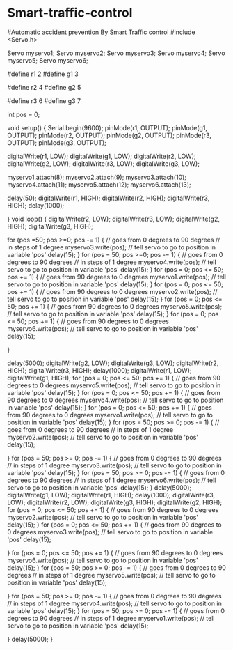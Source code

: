 # Smart-traffic-control
#Automatic accident prevention By Smart Traffic control
#include <Servo.h> 

Servo myservo1;
 Servo myservo2;
 Servo myservo3;
 Servo myservo4;
 Servo myservo5; 
Servo myservo6;

 #define r1 2
 #define g1 3 

#define r2 4
 #define g2 5

 #define r3 6
 #define g3 7

 int pos = 0;

 void setup()
 {
 Serial.begin(9600);
 pinMode(r1, OUTPUT); 
pinMode(g1, OUTPUT); 
pinMode(r2, OUTPUT); 
pinMode(g2, OUTPUT);
 pinMode(r3, OUTPUT); 
pinMode(g3, OUTPUT);

 digitalWrite(r1, LOW);
 digitalWrite(g1, LOW); 
digitalWrite(r2, LOW); 
digitalWrite(g2, LOW);
 digitalWrite(r3, LOW); 
digitalWrite(g3, LOW);

 myservo1.attach(8); 
myservo2.attach(9); 
myservo3.attach(10); 
myservo4.attach(11);
 myservo5.attach(12);
 myservo6.attach(13);

 delay(50); 
digitalWrite(r1, HIGH);
 digitalWrite(r2, HIGH);
 digitalWrite(r3, HIGH);
 delay(1000);

 } 
void loop()
 {
 digitalWrite(r2, LOW);
 digitalWrite(r3, LOW); 
digitalWrite(g2, HIGH); 
digitalWrite(g3, HIGH);

 for (pos =50; pos >=0; pos -= 1)
          { // goes from 0 degrees to 90 degrees
           // in steps of 1 degree
             myservo3.write(pos);                                                                 // tell servo to go to position in variable 'pos' 
                    delay(15);
 } 
for (pos = 50; pos >=0; pos -= 1)
           { // goes from 0 degrees to 90 degrees
            // in steps of 1 degree
              myservo4.write(pos);                                                                 // tell servo to go to position in variable 'pos'
                    delay(15); 
} 
for (pos = 0; pos <= 50; pos += 1)
            { // goes from 90 degrees to 0 degrees
                myservo1.write(pos);                                                              // tell servo to go to position in variable 'pos'
                    delay(15);
 }
 for (pos = 0; pos <= 50; pos += 1)
             { // goes from 90 degrees to 0 degrees
                myservo2.write(pos);                                                                 // tell servo to go to position in variable 'pos' 
                    delay(15);
 }
 for (pos = 0; pos <= 50; pos += 1)
              { // goes from 90 degrees to 0 degrees
                myservo5.write(pos);                                                                 // tell servo to go to position in variable 'pos'
                     delay(15);
 } 
for (pos = 0; pos <= 50; pos += 1)
                 { // goes from 90 degrees to 0 degrees
                  myservo6.write(pos);                                                                 // tell servo to go to position in variable 'pos'
 delay(15);

 }

 delay(5000);
 digitalWrite(g2, LOW); 
digitalWrite(g3, LOW);
 digitalWrite(r2, HIGH);
 digitalWrite(r3, HIGH); 
delay(1000); 
digitalWrite(r1, LOW);
 digitalWrite(g1, HIGH); 
for (pos = 0; pos <= 50; pos += 1)
        { // goes from 90 degrees to 0 degrees 
         myservo5.write(pos);                                                                  // tell servo to go to position in variable 'pos'
             delay(15);
 }
 for (pos = 0; pos <= 50; pos += 1)
          { // goes from 90 degrees to 0 degrees
          myservo4.write(pos);                                                                 // tell servo to go to position in variable 'pos'
            delay(15);
 }
 for (pos = 0; pos <= 50; pos += 1)
           { // goes from 90 degrees to 0 degrees
          myservo1.write(pos);                                                                  // tell servo to go to position in variable 'pos'
            delay(15);
 }
 for (pos = 50; pos >= 0; pos -= 1)
            { // goes from 0 degrees to 90 degrees
            // in steps of 1 degree
           myservo2.write(pos);                                                                    // tell servo to go to position in variable 'pos' 
            delay(15);
 
}
for (pos = 50; pos >= 0; pos -= 1)
            { // goes from 0 degrees to 90 degrees
             // in steps of 1 degree
            myservo3.write(pos);                                                                   // tell servo to go to position in variable 'pos' 
            delay(15);
 }
for (pos = 50; pos >= 0; pos -= 1)
            { // goes from 0 degrees to 90 degrees
            // in steps of 1 degree
          myservo6.write(pos);                                                                // tell servo to go to position in variable 'pos'
           delay(15);
 }
 delay(5000);
 digitalWrite(g1, LOW);
 digitalWrite(r1, HIGH); 
delay(1000); 
digitalWrite(r3, LOW);
 digitalWrite(r2, LOW); 
digitalWrite(g3, HIGH); 
digitalWrite(g2, HIGH);
 for (pos = 0; pos <= 50; pos += 1)
         { // goes from 90 degrees to 0 degrees
         myservo2.write(pos);                                                                  // tell servo to go to position in variable 'pos'
           delay(15);
 } 
for (pos = 0; pos <= 50; pos += 1)
            { // goes from 90 degrees to 0 degrees 
          myservo3.write(pos);                                                                // tell servo to go to position in variable 'pos'
 delay(15);
 
} 
for (pos = 0; pos <= 50; pos += 1)
              { // goes from 90 degrees to 0 degrees 
                 myservo6.write(pos);                                                               // tell servo to go to position in variable 'pos'
              delay(15);
 } 
for (pos = 50; pos >= 0; pos -= 1)
              { // goes from 0 degrees to 90 degrees 
            // in steps of 1 degree myservo5.write(pos);                              // tell servo to go to position in variable 'pos' 
               delay(15);
 
}
for (pos = 50; pos >= 0; pos -= 1)
         { // goes from 0 degrees to 90 degrees 
          // in steps of 1 degree myservo4.write(pos);                                 // tell servo to go to position in variable 'pos'
             delay(15); 
}
for (pos = 50; pos >= 0; pos -= 1)
          { // goes from 0 degrees to 90 degrees 
          // in steps of 1 degree 
          myservo1.write(pos);                                                                      // tell servo to go to position in variable 'pos'
 delay(15);

 }
 delay(5000); }


